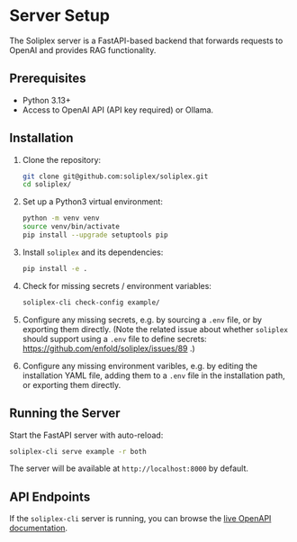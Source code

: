 # Server Setup

The Soliplex server is a FastAPI-based backend that forwards requests
to OpenAI and provides RAG functionality.

## Prerequisites

- Python 3.13+
- Access to OpenAI API (API key required) or Ollama.

## Installation

1. Clone the repository:
   ```bash
   git clone git@github.com:soliplex/soliplex.git
   cd soliplex/
   ```

2. Set up a Python3 virtual environment:
   ```bash
   python -m venv venv
   source venv/bin/activate
   pip install --upgrade setuptools pip
   ```

3. Install `soliplex` and its dependencies:
   ```bash
   pip install -e .
   ```

4. Check for missing secrets / environment variables:
   ```bash
   soliplex-cli check-config example/
   ```

5. Configure any missing secrets, e.g. by sourcing a `.env` file, or
   by exporting them directly. (Note the related issue about whether
   `soliplex` should support using a `.env` file to define secrets:
   https://github.com/enfold/soliplex/issues/89 .)

6. Configure any missing environment varibles, e.g. by editing
   the installation YAML file, adding them to a `.env` file in the
   installation path, or exporting them directly.


## Running the Server

Start the FastAPI server with auto-reload:

```bash
soliplex-cli serve example -r both
```

The server will be available at `http://localhost:8000` by default.

## API Endpoints

If the `soliplex-cli` server is running, you can browse the
[live OpenAPI documentation](http://localhost:8000/docs).
